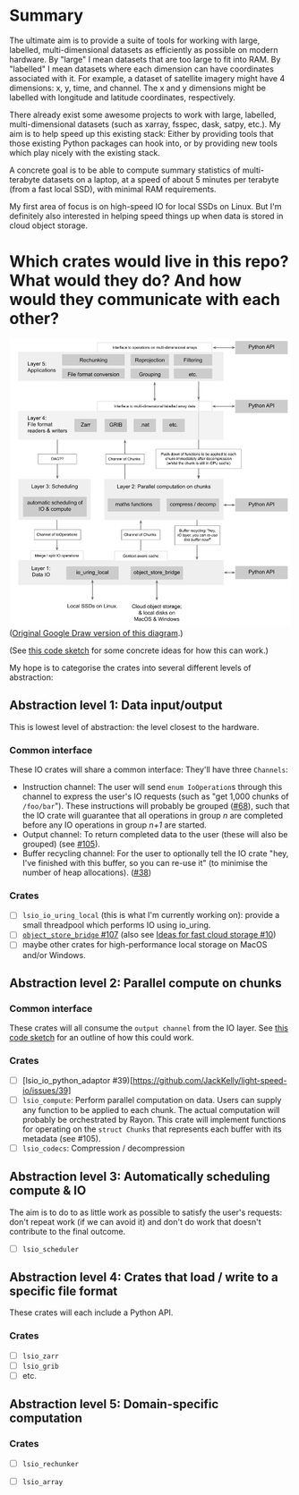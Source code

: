 # Summary

The ultimate aim is to provide a suite of tools for working with large, labelled, multi-dimensional datasets as efficiently as possible on modern hardware. By "large" I mean datasets that are too large to fit into RAM. By "labelled" I mean datasets where each dimension can have coordinates associated with it. For example, a dataset of satellite imagery might have 4 dimensions: x, y, time, and channel. The x and y dimensions might be labelled with longitude and latitude coordinates, respectively. 

There already exist some awesome projects to work with large, labelled, multi-dimensional datasets (such as xarray, fsspec, dask, satpy, etc.). My aim is to help speed up this existing stack: Either by providing tools that those existing Python packages can hook into, or by providing new tools which play nicely with the existing stack.

A concrete goal is to be able to compute summary statistics of multi-terabyte datasets on a laptop, at a speed of about 5 minutes per terabyte (from a fast local SSD), with minimal RAM requirements.

My first area of focus is on high-speed IO for local SSDs on Linux. But I'm definitely also interested in helping speed things up when data is stored in cloud object storage.

# Which crates would live in this repo? What would they do? And how would they communicate with each other? 

![Planned design for LSIO](planned_design.svg)
([Original Google Draw version of this diagram](https://docs.google.com/drawings/d/1cpRai2k9y2Y9v4ieaof33FT27uB4JlK_rJL9Lvbj4MM/edit?usp=sharing).)

(See [this code sketch](https://github.com/JackKelly/light-speed-io/blob/new-design-March-2024/src/new_design_march_2024.rs) for some concrete ideas for how this can work.)

My hope is to categorise the crates into several different levels of abstraction:

## Abstraction level 1: Data input/output
This is lowest level of abstraction: the level closest to the hardware.

### Common interface
These IO crates will share a common interface: They'll have three `Channels`:
- Instruction channel: The user will send `enum IoOperation`s through this channel to express the user's IO requests (such as "get 1,000 chunks of `/foo/bar`"). These instructions will probably be grouped ([#68](https://github.com/JackKelly/light-speed-io/issues/68)), such that the IO crate will guarantee that all operations in group _n_ are completed before any IO operations in group _n+1_ are started.
- Output channel: To return completed data to the user (these will also be grouped) (see [#105](https://github.com/JackKelly/light-speed-io/issues/105)).
- Buffer recycling channel: For the user to optionally tell the IO crate "hey, I've finished with this buffer, so you can re-use it" (to minimise the number of heap allocations). ([#38](https://github.com/JackKelly/light-speed-io/issues/38))

### Crates
- [ ] `lsio_io_uring_local` (this is what I'm currently working on): provide a small threadpool which performs IO using io_uring.
- [ ] [`object_store_bridge` #107](https://github.com/JackKelly/light-speed-io/issues/107) (also see [Ideas for fast cloud storage #10](https://github.com/JackKelly/light-speed-io/issues/10))
- [ ] maybe other crates for high-performance local storage on MacOS and/or Windows.

## Abstraction level 2: Parallel compute on chunks

### Common interface
These crates will all consume the `output channel` from the IO layer. See [this code sketch](https://github.com/JackKelly/light-speed-io/issues/104#issuecomment-1999780779) for an outline of how this could work.

### Crates
- [ ] [lsio_io_python_adaptor #39)[https://github.com/JackKelly/light-speed-io/issues/39]
- [ ] `lsio_compute`: Perform parallel computation on data. Users can supply any function to be applied to each chunk. The actual computation will probably be orchestrated by Rayon. This crate will implement functions for operating on the `struct Chunks` that represents each buffer with its metadata (see #105).
- [ ] `lsio_codecs`: Compression / decompression

## Abstraction level 3: Automatically scheduling compute & IO
The aim is to do to as little work as possible to satisfy the user's requests: don't repeat work (if we can avoid it) and don't do work that doesn't contribute to the final outcome.

- [ ] `lsio_scheduler`

## Abstraction level 4: Crates that load / write to a specific file format

These crates will each include a Python API.

### Crates
- [ ] `lsio_zarr`
- [ ] `lsio_grib`
- [ ] etc.

## Abstraction level 5: Domain-specific computation

### Crates
- [ ] `lsio_rechunker`
- [ ] `lsio_array`

